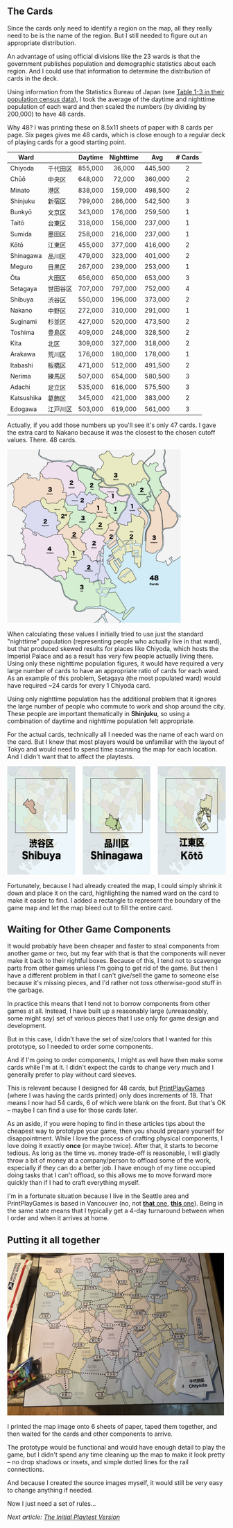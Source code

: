 ## The Cards

Since the cards only need to identify a region on the map, all they really need to be is the name of the region. But I still needed to figure out an appropriate distribution.

An advantage of using official divisions like the 23 wards is that the government publishes population and demographic statistics about each region. And I could use that information to determine the distribution of cards in the deck.

Using information from the Statistics Bureau of Japan (see [Table 1-3 in their population census data](https://www.stat.go.jp/english/data/kokusei/2000/jutsu1/00/01.html)), I took the average of the daytime and nighttime population of each ward and then scaled the numbers (by dividing by 200,000) to have 48 cards.

Why 48? I was printing these on 8.5x11 sheets of paper with 8 cards per page. Six pages gives me 48 cards, which is close enough to a regular deck of playing cards for a good starting point.

| Ward       | 　　　　 | Daytime | Nighttime | Avg     | # Cards |
| ---------- | ------- | :-----: | :-------: | :-----: | :-----: |
| Chiyoda    | 千代田区 | 855,000 |   36,000  | 445,500 |    2    |
| Chūō       | 中央区　 | 648,000 |   72,000  | 360,000 |    2    |
| Minato     | 港区　　 | 838,000 |  159,000  | 498,500 |    2    |
| Shinjuku   | 新宿区　 | 799,000 |  286,000  | 542,500 |    3    |
| Bunkyō     | 文京区　 | 343,000 |  176,000  | 259,500 |    1    |
| Taitō      | 台東区　 | 318,000 |  156,000  | 237,000 |    1    |
| Sumida     | 墨田区　 | 258,000 |  216,000  | 237,000 |    1    |
| Kōtō       | 江東区　 | 455,000 |  377,000  | 416,000 |    2    |
| Shinagawa  | 品川区　 | 479,000 |  323,000  | 401,000 |    2    |
| Meguro     | 目黒区　 | 267,000 |  239,000  | 253,000 |    1    |
| Ōta        | 大田区　 | 656,000 |  650,000  | 653,000 |    3    |
| Setagaya   | 世田谷区 | 707,000 |  797,000  | 752,000 |    4    |
| Shibuya    | 渋谷区　 | 550,000 |  196,000  | 373,000 |    2    |
| Nakano     | 中野区　 | 272,000 |  310,000  | 291,000 |    1    |
| Suginami   | 杉並区　 | 427,000 |  520,000  | 473,500 |    2    |
| Toshima    | 豊島区　 | 409,000 |  248,000  | 328,500 |    2    |
| Kita       | 北区　　 | 309,000 |  327,000  | 318,000 |    2    |
| Arakawa    | 荒川区　 | 176,000 |  180,000  | 178,000 |    1    |
| Itabashi   | 板橋区　 | 471,000 |  512,000  | 491,500 |    2    |
| Nerima     | 練馬区　 | 507,000 |  654,000  | 580,500 |    3    |
| Adachi     | 足立区　 | 535,000 |  616,000  | 575,500 |    3    |
| Katsushika | 葛飾区　 | 345,000 |  421,000  | 383,000 |    2    |
| Edogawa    | 江戸川区 | 503,000 |  619,000  | 561,000 |    3    |

Actually, if you add those numbers up you'll see it's only 47 cards. I gave the extra card to Nakano because it was the closest to the chosen cutoff values. There. 48 cards.

<a href="maps/card-counts-48.jpg"><img src="maps/card-counts-48.jpg" height="400px" width="400px" /></a>

When calculating these values I initially tried to use just the standard "nighttime" population (representing people who actually live in that ward), but that produced skewed results for places like Chiyoda, which hosts the Imperial Palace and as a result has very few people actually living there.
Using only these nighttime population figures, it would have required a very large number of cards to have an appropriate ratio of cards for each ward. As an example of this problem, Setagaya (the most populated ward) would have required ~24 cards for every 1 Chiyoda card.

Using only nighttime population has the additional problem that it ignores the large number of people who commute to work and shop around the city. These people are important thematically in **Shinjuku**, so using a combination of daytime and nighttime population felt appropriate.

For the actual cards, technically all I needed was the name of each ward on the card. But I knew that most players would be unfamiliar with the layout of Tokyo and would need to spend time scanning the map for each location. And I didn't want that to affect the playtests.

<a href="images/cards-v1.png"><img src="images/cards-v1-sm.png" height="250px" width="588px" /></a>

Fortunately, because I had already created the map, I could simply shrink it down and place it on the card, highlighting the named ward on the card to make it easier to find. I added a rectangle to represent the boundary of the game map and let the map bleed out to fill the entire card.

## Waiting for Other Game Components

It would probably have been cheaper and faster to steal components from another game or two, but my fear with that is that the components will never make it back to their rightful boxes. Because of this, I tend not to scavenge parts from other games unless I'm going to get rid of the game. But then I have a different problem  in that I can't give/sell the game to someone else because it's missing pieces, and I'd rather not toss otherwise-good stuff in the garbage.

In practice this means that I tend not to borrow components from other games at all. Instead, I have built up a reasonably large (unreasonably, some might say) set of various pieces that I use only for game design and development.

But in this case, I didn't have the set of size/colors that I wanted for this prototype, so I needed to order some components.

And if I'm going to order components, I might as well have then make some cards while I'm at it. I didn't expect the cards to change very much and I generally prefer to play without card sleeves.

This is relevant because I designed for 48 cards, but [PrintPlayGames](https://www.printplaygames.com/) (where I was having the cards printed) only does increments of 18. That means I now had 54 cards, 6 of which were blank on the front. But that's OK – maybe I can find a use for those cards later.

As an aside, if you were hoping to find in these articles tips about the cheapest way to prototype your game, then you should prepare yourself for disappointment. While I love the process of crafting physical components, I love doing it exactly **once** (or maybe twice). After that, it starts to become tedious. As long as the time vs. money trade-off is reasonable, I will gladly throw a bit of money at a company/person to offload some of the work, especially if they can do a better job. I have enough of my time occupied doing tasks that I can't offload, so this allows me to move forward more quickly than if I had to craft everything myself.

I'm in a fortunate situation because I live in the Seattle area and PrintPlayGames is based in Vancouver (no, not [**that** one](https://en.wikipedia.org/wiki/Vancouver), [**this** one](https://blogs.scientificamerican.com/rosetta-stones/the-cataclysm-vancouver-vancouver-this-is-it/)). Being in the same state means that I typically get a 4-day turnaround between when I order and when it arrives at home.

## Putting it all together

<a href="../playtests/images/pt01-map.jpg"><img src="../playtests/images/pt01-map.jpg" height="375px" width="500px"/></a>

I printed the map image onto 6 sheets of paper, taped them together, and then waited for the cards and other components to arrive.

The prototype would be functional and would have enough detail to play the game, but I didn't spend any time cleaning up the map to make it look pretty – no drop shadows or insets, and simple dotted lines for the rail connections.

And because I created the source images myself, it would still be very easy to change anything if needed.

Now I just need a set of rules...

_Next article: [The Initial Playtest Version](05-initial-rules.md)_
